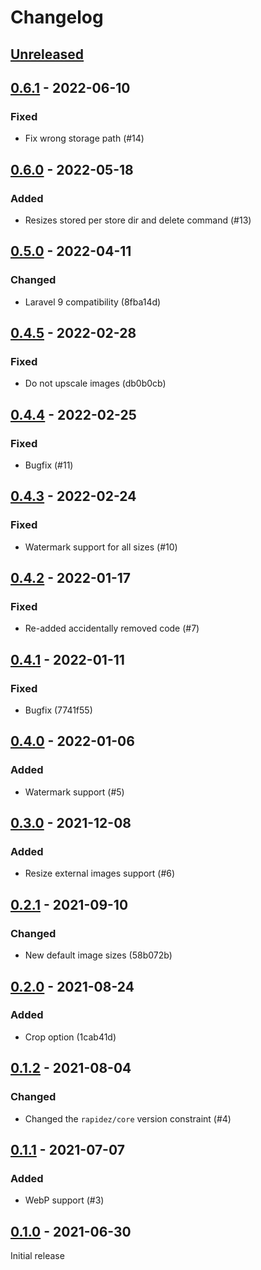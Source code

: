 # Changelog

## [Unreleased](https://github.com/org/repo/compare/0.6.1...master)

## [0.6.1](https://github.com/org/repo/compare/0.6.0...0.6.1) - 2022-06-10

### Fixed

- Fix wrong storage path (#14)

## [0.6.0](https://github.com/org/repo/compare/0.5.0...0.6.0) - 2022-05-18

### Added

- Resizes stored per store dir and delete command (#13)

## [0.5.0](https://github.com/org/repo/compare/0.4.5...0.5.0) - 2022-04-11

### Changed

- Laravel 9 compatibility (8fba14d)

## [0.4.5](https://github.com/org/repo/compare/0.4.4...0.4.5) - 2022-02-28

### Fixed

- Do not upscale images (db0b0cb)

## [0.4.4](https://github.com/org/repo/compare/0.4.3...0.4.4) - 2022-02-25

### Fixed

- Bugfix (#11)

## [0.4.3](https://github.com/org/repo/compare/0.4.2...0.4.3) - 2022-02-24

### Fixed

- Watermark support for all sizes (#10)

## [0.4.2](https://github.com/org/repo/compare/0.4.1...0.4.2) - 2022-01-17

### Fixed

- Re-added accidentally removed code (#7)

## [0.4.1](https://github.com/org/repo/compare/0.4.0...0.4.1) - 2022-01-11

### Fixed

- Bugfix (7741f55)

## [0.4.0](https://github.com/org/repo/compare/0.3.0...0.4.0) - 2022-01-06

### Added

- Watermark support (#5)

## [0.3.0](https://github.com/org/repo/compare/0.2.1...0.3.0) - 2021-12-08

### Added

- Resize external images support (#6)

## [0.2.1](https://github.com/org/repo/compare/0.2.0...0.2.1) - 2021-09-10

### Changed

- New default image sizes (58b072b)

## [0.2.0](https://github.com/org/repo/compare/0.1.2...0.2.0) - 2021-08-24

### Added

- Crop option (1cab41d)

## [0.1.2](https://github.com/org/repo/compare/0.1.1...0.1.2) - 2021-08-04

### Changed

- Changed the `rapidez/core` version constraint (#4)

## [0.1.1](https://github.com/org/repo/compare/0.1.0...0.1.1) - 2021-07-07

### Added

- WebP support (#3)

## [0.1.0](https://github.com/org/repo/compare/5f85deae8b12c76cceda4b79614f3744114923f4...0.1.0) - 2021-06-30

Initial release
